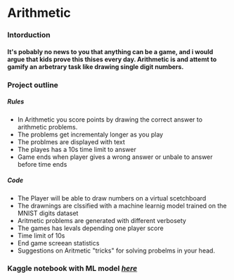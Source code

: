 <h1> Arithmetic </h1>

### Intorduction
<h4>It's pobably no news to you that anything can be a game, and i would argue that kids prove this thises every day. Arithmetic is and attemt to gamify an arbetrary task like drawing single digit numbers.</h4>

### Project outline
##### Rules
- In Arithmetic you score points by drawing the correct answer to arithmetic problems.
- The problems get incrementaly longer as you play
- The problmes are displayed with text
- The playes has a 10s time limit to answer
- Game ends when player gives a wrong answer or unbale to answer before time ends

##### Code
- The Player will be able to draw numbers on a virtual scetchboard
- The drawnings are clssified with a machine learnig model trained on the MNIST digits dataset
- Aritmetic problems are generated with different verbosety
- The games has levals depending one player score
- Time limit of 10s
- End game screean statistics
- Suggestions on Aritmetic "tricks" for solving probelms in your head.

### Kaggle notebook with ML model <i>[here](https://www.kaggle.com/code/freddehagman/gamifying-a-multi-class-svc)</i>


